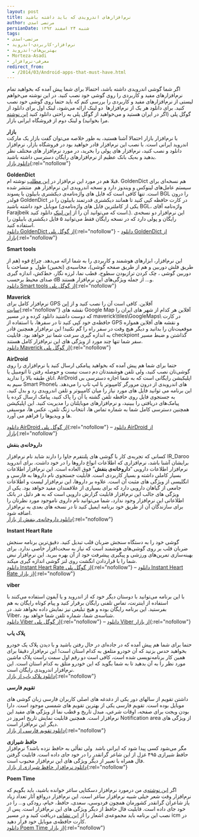 ```yaml
---
layout: post
title: نرم‌افزارهای اندرویدی که باید داشته باشید
author: مرتضی اسدی
persianDate: شنبه ۲۴ اسفند ۱۳۹۲
tags:
- مرتضی-اسدی
- نرم‌افزار-کاربردی-اندروید
- بهترین‌های-اندروید
- Morteza-Asadi
- معرفی-نرم‌افزار
redirect_from: 
  - /2014/03/Android-apps-that-must-have.html
---
```

  
  

اگر شما گوشی اندرویدی داشته باشد، احتمالا برای شما پیش آمده که بخواهید تمام نرم‌افزارهای مفید و کاربردی را روی گوشی خود نصب کنید. در این نوشته می‌خواهم لیستی از نرم‌افزارهای مفید و کاربردی را بررسی کنم که باید حتما روی گوشی خود نصب کنید. برای دانلود هر یک از نرم‌افزارها  دو لینک ارائه می‌شود، لینک اول برای دانلود از گوگل پلی (اگر در ایران هستید و می‌خواهید از گوگل پلی به راحتی دانلود کنید [این نوشته](http://asadiweb.ir/%d8%af%d8%a7%d9%86%d9%84%d9%88%d8%af-%d8%a8%d8%af%d9%88%d9%86-%d8%af%d8%b1%d8%af%d8%b3%d8%b1-%d8%a7%d8%b2-google-play/) مرا بخوانید) و لینک دوم از فروشگاه ایرانی بازار.

  
**بازار**    
با نرم‌افزار بازار احتمالا آشنا هستید، به طور خلاصه می‌توان گفت بازار یک مارکت اندروید ایرانی است. با نصب این نرم‌افزار قادر خواهید بود در فروشگاه بازار، نرم‌افزار دانلود و نصب کنید، نرم‌افزار های پولی را بخرید، در مورد نرم‌افزار های مختلف نظر بدهید و به‌یک بانک عظیم از نرم‌افزارهای رایگان دسترسی داشته باشید.  
[دانلود بازار](http://cafebazaar.ir/install){:rel="nofollow"}  
  
**GoldenDict**    
قبلا هم در مورد این نرم‌افزار در [این مطلب](http://asadiweb.ir/%d9%85%d8%b9%d8%b1%d9%81%db%8c-%d9%86%d8%b1%d9%85%e2%80%8c%d8%a7%d9%81%d8%b2%d8%a7%d8%b1-goldendict/) نوشته ام. GoldenDict هم نسخه‌ای برای سیستم عامل‌های لینوکس و ویندوز دارد و نسخه اندرویدی این نرم‌افزار هم  منتشر شده است. تنها کافی است که فایل های واژه‌نامه‌ی دیکشنری بابیلون با پسوند BGL را درون فولدر GoldenDict در کارت حافظه کپی کنید تا همانند دیکشنری قدرتمند بابیلون را در موبایل خود داشته باشید (یکی از کاملترین فایل های واژه‌نامه‌ی BGL، واژه‌نامه آقای Farajbeik است که می‌توانید آن را از [این لینک](http://m-asadi.persiangig.com/Farajbeik_Farsi.BGL "Farajbeik_Farsi") دانلود کنید.). این نرم‌افزار دو نسخه‌ی رایگان و پولی دارد که در نسخه رایگان فقط می‌توانید ۵ فایل دیکشنری بابیلون را استفاده کنید.  
[دانلود GoldenDict از گوگل پلی](https://play.google.com/store/apps/details?id=mobi.goldendict.android.free){:rel="nofollow"} - [دانلود GoldenDict از بازار](http://cafebazaar.ir/app/mobi.goldendict.android.free){:rel="nofollow"}  
  
**Smart tools**  
    
این نرم‌افزار، ابزارهای هوشمند و کاربردی را به شما ارائه می‌دهد. چراغ قوه (هم از طریق فلش دوربین و هم از طریق صفحه گوشی)، محاسبه‌ی (تخمین) طول  و مساحت با دوربین گوشی ، چک کردن ترازبودن سطوح، قطب نما، لرزه نگار، خط‌کش، اندازه گیری صدای محیط برحسب dB و… از جمله ویژگی‌های این نرم‌افزار هستند.  
[دانلود Smart tools از گوگل پلی](https://play.google.com/store/apps/details?id=com.oceanicsoftware.tools_free){:rel="nofollow"}  
  
**Maverick**  
نرم‌افزار کامل برای GPS آفلاین. کافی است آن را نصب کنید و از [این سایت](http://www.yekmobile.com/2012/09/gps-maverick-pro-v2/){:rel="nofollow"} نقشه های Google Map آفلاین هر کدام از شهر های ایران را که دوست داشتید دانلود کرده و در مسیر maverick\tiles\GoogleMaps\ در کارت حافظه‌ی خود کپی کنید تا در سفرها، با استفاده از GPS و نقشه های آفلاین همواره موقعیت‌تان را بدانید و دیگر هیچ وقت در سفر راه را گم نکنید! این نرم‌افزار همچنین قادر به اندازه گیری سرعت شما نیز خواهد بود. قابلیت checkpiont گذاشتن و ضبط مسیر سفر شما تنها چند مورد از ویژگی های این نرم‌افزار کامل هستند.  
[دانلود Maverick از گوگل پلی](https://play.google.com/store/apps/details?id=com.codesector.maverick.lite){:rel="nofollow"}  
  
**AirDroid**  
ﺣﺘﻤﺎ ﺑﺮﺍﯼ ﺷﻤﺎ ﻫﻢ ﭘﻴﺶ ﺁﻣﺪﻩ ﮐﻪ ﺑﺨﻮﺍﻫﻴﺪ ﭘﻴﺎﻣﮑﯽ ﺍﺭﺳﺎﻝ ﮐﻨﻴﺪ ﻳﺎ نرم‌افزاری ﺭﺍ ﺭﻭﯼ گوشیﺗﺎﻥ ﻧﺼﺐ کنید، ولی ﺗﻠﻔﻦ ﻫﻮﺷﻤﻨﺪﺗﺎﻥ ﺩﻡ ﺩﺳﺖ ﻧﻴﺴﺖ ﻭ ﺣﻮﺻﻠﻪ ﺭﻓﺘﻦ ﺗﺎ ﺍﺗﻮﻣﺒﻴﻞ ﻳﺎ ﺍﺗﺎﻕ ﻃﺒﻘﻪ ﺑﺎﻻ ﺭﺍ ﻧﺪﺍﺭﻳﺪ. AirDroid ﺍﭘﻠﻴﮑﻴﺸﻦ ﺭﺍﻳﮕﺎﻧﯽ ﺍﺳﺖ ﮐﻪ ﺑﻪ ﺷﻤﺎ ﺍﺟﺎﺯﻩ ﺩﺳﺘﺮﺳﯽ ﺑﯽ ﺳﻴﻢ ﺑﻪ Smart Phoneهای ﺍﻧﺪﺭﻭﻳﺪﯼ ﺍﺯ ﺩﺭﻭﻥ ﻣﺮﻭﺭﮔﺮ ﮐﺎﻣﭙﻴﻮﺗﺮ ﻳﺎ ﻟﭗ ﺗﺎﭖ ﺭﺍ ﻣﯽﺩﻫﺪ. ﺑﺎ ﺍﻳﻦ ﺑﺮﻧﺎﻣﻪ ﻣﯽ ﺗﻮﺍﻧﻴﺪ ﻓﺎﻳﻞ ﻫﺎﯼ ﻣﻮﺭﺩ ﻧﻴﺎﺯ ﺭﺍ ﻣﻴﺎﻥ ﮐﺎﻣﭙﻴﻮﺗﺮ ﻭ ﺗﻠﻔﻦ ﺍﻧﺪﺭﻭﻳﺪﯼ ﺭﺩ ﻭ ﺑﺪﻝ ﮐﻨﻴﺪ، ﺑﻪ ﺟﺴﺘﺠﻮﯼ ﻓﺎﻳﻞ ﺭﻭﯼ ﺣﺎﻓﻈﻪ ﺗﻠﻔﻦ ﮔﺸﺘﻪ ﻳﺎ ﺁﻥ ﺭﺍ ﭘﺎﮎ ﮐﻨﻴﺪ، ﭘﻴﺎﻣﮏ ﺍﺭﺳﺎﻝ ﮐﺮﺩﻩ ﻳﺎ ﭘﻴﺎﻣﮏﻫﺎﯼ ﺩﺭﻳﺎﻓﺘﯽ ﺭﺍ ﺑﺒﻴﻨﻴﺪ، ﻭ نرم‌افزارهای موبایلتان ﺭﺍ ﻣﺪﻳﺮﻳﺖ ﮐﻨﻴﺪ. ﺍﻳﻦ ﺍﭘﻠﻴﮑﻴﺸﻦ ﻫﻤﭽﻨﻴﻦ ﺩﺳﺘﺮﺳﯽ ﮐﺎﻣﻞ ﺷﻤﺎ ﺑﻪ ﺷﻤﺎﺭﻩ ﺗﻤﺎﺱ ﻫﺎ، ﺍﻧﺘﺨﺎﺏ ﺯﻧﮓ ﺗﻠﻔﻦ، ﻋﮑﺲ ﻫﺎ، ﻣﻮﺳﻴﻘﯽ ﻫﺎ ﻭ ﻭﻳﺪﻳﻮﻫﺎ ﺭﺍ ﻓﺮﺍﻫﻢ ﻣﯽ ﺁﻭﺭﺩ.

[دانلود AirDroid از گوگل پلی](https://play.google.com/store/apps/details?id=com.sand.airdroid){:rel="nofollow"} – [دانلود AirDroid از بازار](http://cafebazaar.ir/app/com.sand.airdroid){:rel="nofollow"}  
  
**داروخانه‌ی بنفش**  
  
کسانی که تجربه‌ی کار با گوشی های پلنتفرم جاوا را دارند شاید نام نرم‌افزار IR_Daroo برایشان آشنا باشد، نرم‌افزاری که اطلاعات انواع داروها را در خود داشت. برای اندروید نرم‌افزار اطلاعات دارویی “**داروخانه‌ی بنفش**” فوق العاده است. این نرم‌افزار اطلاعات بسیار کاملی داشته و بسیار کاربردی است. قابلیت جستجوی نام داروها به فارسی و انگلیسی از ویژگی های مثبت آن است. علاوه بر داروها، این نرم‌افزار لیست و اطلاعات جامعی از گیاهان دارویی دارد که برای بسیاری از علاقمندان مفید خواهد بود. یکی از ویژگی های جالب این نرم‌افزار قابلیت گزارش دارویی است که به هر دلیل در بانک اطلاعاتی این نرم‌افزار وجود ندارد، شما می‌توانید نام داروی ناموجود مورد نظرتان را برای سازندگان آن از طریق خود برنامه ایمیل کنید تا در نسخه های بعدی به نرم‌افزار اضافه شود.  
[دانلود داروخانه‌ی بنفش از بازار](http://cafebazaar.ir/app/com.hamed.drugpro/?l=fa){:rel="nofollow"}
  
**Instant Heart Rate**  
  
گوشی خود را به دستگاه سنجش ضربان قلب تبدیل کنید. دقیق‌ترین برنامه سنجش ضربان قلب بر روی گوشی‌های هوشمند است که نیاز به سخت‌افزار خاصی ندارد. برای بهینه‌سازی تمرین‌های ورزشی و پیگیری پیشرفت خود از آن بهره ببرید. این نرم‌افزار نبض شما را با قراردادن انگشت روی لنز گوشی اندازه گیری میکند.  
[دانلود Instant Heart Rate از گوگل پلی](https://play.google.com/store/apps/details?id=si.modula.android.instantheartrate){:rel="nofollow"} – [دانلود Instant Heart Rate از بازار](http://cafebazaar.ir/app/si.modula.android.instantheartrate/?l=fa){:rel="nofollow"}  
  
**viber**  
    
با این برنامه می‌توانید با دوستان دیگر خود که از اندروید و یا آیفون استفاده می‌کنند با استفاده از اینترنت، تماس تلفنی رایگان برقرار کنید و پیام کوتاه رایگان به هم بفرستید. این برنامه رایگان بوده و هیچ تبلیغی نیز نمایش داده نخواهد شد. در Viber، شناسه‌ی شما، شماره تلفن شما خواهد بود.  
[دانلود Viber از گوگل پلی](https://play.google.com/store/apps/details?id=com.viber.voip){:rel="nofollow"} – [دانلود Viber از بازار](http://cafebazaar.ir/app/com.viber.voip/){:rel="nofollow"}  
  
**پلاک یاب**  
    
حتما برای شما هم پیش آمده که در جاده‌ای در حال رفتن باشید و با دیدن پلاک یک خودرو بخواهید حدس بزنید که آن خودرو متلعق به کدام استان است! این نرم‌افزار دقیقا برای همین کار برنامه‌نویسی شده است، کافی است دو رقم اول سمت راست پلاک ماشین مورد نظر را به آن بدهید تا به شما بگوید که این خودرو متلق به کدام استان است. این نرم‌افزار اندرویدی رایگان است.  
[دانلود پلاک یاب از بازار](http://cafebazaar.ir/app/com.blueprogrammer.pelakyab){:rel="nofollow"} 
  
**تقویم فارسی**  
    
داشتن تقویم از سالهای دور یکی از دغدغه های اصلی کاربران فارسی زبان گوشی های موبایل بوده است. تقویم فارسی یکی از بهترین تقویم های شمسی موجود است. دارا بودن ویجت برای صفحه، اوقات شرعی، مبدل تاریخ و قطب نما از ویژگی های مفید این نرم‌افزار است. همچنین قابلیت نمایش تاریخ امروز در Notification area از ویژگی های دیگر این نرم‌افزار است.  
[دانلود تقویم فارسی از بازار](http://cafebazaar.ir/app/com.byagowi.persiancalendar){:rel="nofollow"}  
  
**حافظ شیرازی**    
مگر می‌شود کسی پیدا شود که ایرانی باشد  ولی تفألی به حافظ نزده باشد؟ نرم‌افزار حافظ شیرازی ۴۹۵ غزل از این شاعر گرانقدر را در خود جای داده است. قابلیت گرفتن فال همراه با تعبیر از دیگر ویژگی های این نرم‌افزار محبوب است.  
[دانلود نرم‌افزار حافظ شیرازی از بازار](http://cafebazaar.ir/app/com.shirazi.hafez.sgm){:rel="nofollow"}  
  
**Poem Time**  
  
اگر [این نوشته‌](http://asadiweb.ir/%d9%85%d8%b9%d8%b1%d9%81%db%8c-%d9%86%d8%b1%d9%85%e2%80%8c%d8%a7%d9%81%d8%b2%d8%a7%d8%b1-%d8%b3%d8%a7%d8%ba%d8%b1/ "معرفی نرم‌افزار ساغر")ی من درمورد نرم‌افزار دسکتاپی ساغر خوانده باشید، باید بگویم که  نرم‌افزار وقت شعر خیلی شبیه نرم‌افزار ساغر است. این نرم‌افزار درواقع آثار تعداد زیاد یاز شاعران گرانقدر کشورمان همچون فردوسی، سعدی، حافظ، خیام، رودکی و… را در خود جای داده است. قابلیت فال حافظ از دیگر ویژگی های این نرم‌افزار است. پس از نصب این برنامه باید مجموعه‌ی اشعار را از [این نشانی](http://bzrcdn.net/misc/poemtime.db) دریافت کنید و در مسیر icm در کارت حافظه‌ی موبایل خود قرار دهید.  
[دانلود Poem Time از بازار](http://cafebazaar.ir/app/com.farsitel.poemtime){:rel="nofollow"}
